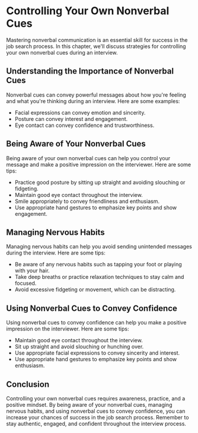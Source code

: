Controlling Your Own Nonverbal Cues
==================================================================================

Mastering nonverbal communication is an essential skill for success in the job search process. In this chapter, we'll discuss strategies for controlling your own nonverbal cues during an interview.

Understanding the Importance of Nonverbal Cues
----------------------------------------------

Nonverbal cues can convey powerful messages about how you're feeling and what you're thinking during an interview. Here are some examples:

* Facial expressions can convey emotion and sincerity.
* Posture can convey interest and engagement.
* Eye contact can convey confidence and trustworthiness.

Being Aware of Your Nonverbal Cues
----------------------------------

Being aware of your own nonverbal cues can help you control your message and make a positive impression on the interviewer. Here are some tips:

* Practice good posture by sitting up straight and avoiding slouching or fidgeting.
* Maintain good eye contact throughout the interview.
* Smile appropriately to convey friendliness and enthusiasm.
* Use appropriate hand gestures to emphasize key points and show engagement.

Managing Nervous Habits
-----------------------

Managing nervous habits can help you avoid sending unintended messages during the interview. Here are some tips:

* Be aware of any nervous habits such as tapping your foot or playing with your hair.
* Take deep breaths or practice relaxation techniques to stay calm and focused.
* Avoid excessive fidgeting or movement, which can be distracting.

Using Nonverbal Cues to Convey Confidence
-----------------------------------------

Using nonverbal cues to convey confidence can help you make a positive impression on the interviewer. Here are some tips:

* Maintain good eye contact throughout the interview.
* Sit up straight and avoid slouching or hunching over.
* Use appropriate facial expressions to convey sincerity and interest.
* Use appropriate hand gestures to emphasize key points and show enthusiasm.

Conclusion
----------

Controlling your own nonverbal cues requires awareness, practice, and a positive mindset. By being aware of your nonverbal cues, managing nervous habits, and using nonverbal cues to convey confidence, you can increase your chances of success in the job search process. Remember to stay authentic, engaged, and confident throughout the interview process.
